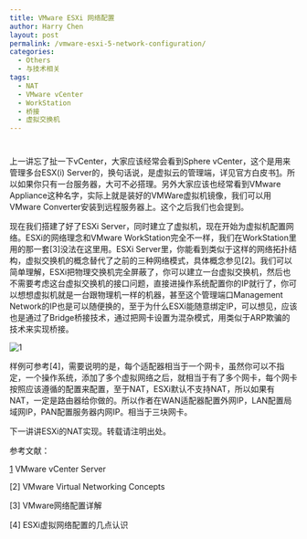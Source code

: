 ```yaml
---
title: VMware ESXi 网络配置
author: Harry Chen
layout: post
permalink: /vmware-esxi-5-network-configuration/
categories:
  - Others
  - 与技术相关
tags:
  - NAT
  - VMware vCenter
  - WorkStation
  - 桥接
  - 虚拟交换机
---
```

# 

上一讲忘了扯一下vCenter，大家应该经常会看到Sphere vCenter，这个是用来管理多台ESX(i) Server的，换句话说，是虚拟云的管理端，详见官方白皮书[1]。所以如果你只有一台服务器，大可不必搭理。另外大家应该也经常看到VMware Appliance这种名字，实际上就是装好的VMWare虚拟机镜像，我们可以用VMware Converter安装到远程服务器上。这个之后我们也会提到。

现在我们搭建了好了ESXi Server，同时建立了虚拟机，现在开始为虚拟机配置网络。ESXi的网络理念和VMware WorkStation完全不一样，我们在WorkStation里用的那一套[3]没法在这里用。ESXi Server里，你能看到类似于这样的网络拓扑结构，虚拟交换机的概念替代了之前的三种网络模式，具体概念参见[2]。我们可以简单理解，ESXi把物理交换机完全屏蔽了，你可以建立一台虚拟交换机，然后也不需要考虑这台虚拟交换机的接口问题，直接进操作系统配置你的IP就行了，你可以想想虚拟机就是一台跟物理机一样的机器，甚至这个管理端口Management Network的IP也是可以随便换的，至于为什么ESXi能随意绑定IP，可以想见，应该也是通过了Bridge桥接技术，通过把网卡设置为混杂模式，用类似于ARP欺骗的技术来实现桥接。

![1][1]

样例可参考[4]，需要说明的是，每个适配器相当于一个网卡，虽然你可以不指定，一个操作系统，添加了多个虚拟网络之后，就相当于有了多个网卡，每个网卡按照应该遵循的配置来配置，至于NAT，ESXi默认不支持NAT，所以如果有NAT，一定是路由器给你做的。所以作者在WAN适配器配置外网IP，LAN配置局域网IP，PAN配置服务器内网IP。相当于三块网卡。

下一讲讲ESXi的NAT实现。转载请注明出处。

参考文献：

[1] VMware vCenter Server



[2] VMware Virtual Networking Concepts



[3] VMware网络配置详解



[4] ESXi虚拟网络配置的几点认识



   [1]: http://www.roybit.com/wp-content/uploads/2011/11/1_thumb.png (1)
